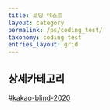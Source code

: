 ```yaml
---
title: 코딩 테스트
layout: category
permalink: /ps/coding_test/
taxonomy: coding test
entries_layout: grid
---
```


## 상세카테고리

#[kakao-blind-2020](kakao-2020-blind/)
